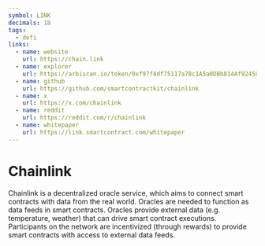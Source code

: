 ```yaml
---
symbol: LINK
decimals: 18
tags:
  - defi
links:
  - name: website
    url: https://chain.link
  - name: explorer
    url: https://arbiscan.io/token/0xf97f4df75117a78c1A5a0DBb814Af92458539FB4
  - name: github
    url: https://github.com/smartcontractkit/chainlink
  - name: x
    url: https://x.com/chainlink
  - name: reddit
    url: https://reddit.com/r/chainlink
  - name: whitepaper
    url: https://link.smartcontract.com/whitepaper
---
```


# Chainlink

Chainlink is a decentralized oracle service, which aims to connect smart contracts with data from the real world. Oracles are needed to function as data feeds in smart contracts. Oracles provide external data (e.g. temperature, weather) that can drive smart contract executions. Participants on the network are incentivized (through rewards) to provide smart contracts with access to external data feeds.
